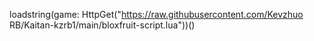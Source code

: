 loadstring(game: HttpGet("https://raw.githubusercontent.com/Kevzhuo RB/Kaitan-kzrb1/main/bloxfruit-script.lua"))()
